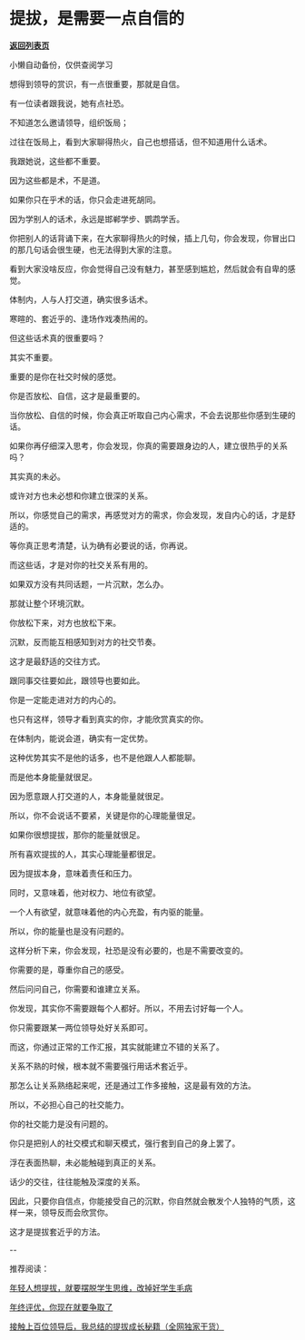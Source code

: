 # 提拔，是需要一点自信的

[**返回列表页**](/gzh/费曼的小茶馆)

小懒自动备份，仅供查阅学习

想得到领导的赏识，有一点很重要，那就是自信。

有一位读者跟我说，她有点社恐。  

不知道怎么邀请领导，组织饭局；

过往在饭局上，看到大家聊得热火，自己也想搭话，但不知道用什么话术。

我跟她说，这些都不重要。

因为这些都是术，不是道。  

如果你只在乎术的话，你只会走进死胡同。

因为学别人的话术，永远是邯郸学步、鹦鹉学舌。  

你把别人的话背诵下来，在大家聊得热火的时候，插上几句，你会发现，你冒出口的那几句话会很生硬，也无法得到大家的注意。  

看到大家没啥反应，你会觉得自己没有魅力，甚至感到尴尬，然后就会有自卑的感觉。  

体制内，人与人打交道，确实很多话术。  

寒暄的、套近乎的、逢场作戏凑热闹的。  

但这些话术真的很重要吗？  

其实不重要。

重要的是你在社交时候的感觉。  

你是否放松、自信，这才是最重要的。

当你放松、自信的时候，你会真正听取自己内心需求，不会去说那些你感到生硬的话。

如果你再仔细深入思考，你会发现，你真的需要跟身边的人，建立很热乎的关系吗？  

其实真的未必。

或许对方也未必想和你建立很深的关系。  

所以，你感觉自己的需求，再感觉对方的需求，你会发现，发自内心的话，才是舒适的。  

等你真正思考清楚，认为确有必要说的话，你再说。

而这些话，才是对你的社交关系有用的。

如果双方没有共同话题，一片沉默，怎么办。  

那就让整个环境沉默。

你放松下来，对方也放松下来。  

沉默，反而能互相感知到对方的社交节奏。

这才是最舒适的交往方式。

跟同事交往要如此，跟领导也要如此。  

你是一定能走进对方的内心的。  

也只有这样，领导才看到真实的你，才能欣赏真实的你。  

在体制内，能说会道，确实有一定优势。  

这种优势其实不是他的话多，也不是他跟人人都能聊。  

而是他本身能量就很足。

因为愿意跟人打交道的人，本身能量就很足。

所以，你不会说话不要紧，关键是你的心理能量很足。  

如果你很想提拔，那你的能量就很足。  

所有喜欢提拔的人，其实心理能量都很足。

因为提拔本身，意味着责任和压力。  

同时，又意味着，他对权力、地位有欲望。

一个人有欲望，就意味着他的内心充盈，有内驱的能量。  

所以，你的能量也是没有问题的。

这样分析下来，你会发现，社恐是没有必要的，也是不需要改变的。

你需要的是，尊重你自己的感受。

然后问问自己，你需要和谁建立关系。

你发现，其实你不需要跟每个人都好。所以，不用去讨好每一个人。  

你只需要跟某一两位领导处好关系即可。

而这，你通过正常的工作汇报，其实就能建立不错的关系了。

关系不熟的时候，根本就不需要强行用话术套近乎。  

那怎么让关系熟络起来呢，还是通过工作多接触，这是最有效的方法。  

所以，不必担心自己的社交能力。  

你的社交能力是没有问题的。  

你只是把别人的社交模式和聊天模式，强行套到自己的身上罢了。

浮在表面热聊，未必能触碰到真正的关系。  

话少的交往，往往能触及深度的关系。  

因此，只要你自信点，你能接受自己的沉默，你自然就会散发个人独特的气质，这样一来，领导反而会欣赏你。  

这才是提拔套近乎的方法。

\--  

推荐阅读：

[年轻人想提拔，就要摆脱学生思维，改掉好学生毛病](http://mp.weixin.qq.com/s?__biz=Mzk0MzcyOTA5Ng==&mid=2247488462&idx=2&sn=89dc56af0d0e79e0a86e406a9bea95f0&chksm=c32e2369f459aa7fc935d1eef4604ed580ded6e2283d112874c901e4f9ea0150dbd5a800e70e&scene=21#wechat_redirect)  

[年终评优，你现在就要争取了](http://mp.weixin.qq.com/s?__biz=Mzk0MzcyOTA5Ng==&mid=2247488451&idx=1&sn=586dde1b994cca8f6a544c899ecd27e5&chksm=c32e2364f459aa72386cd4eda606262a6ee6b7abbd5537c8c547ca319d50c4089f6fcd602f82&scene=21#wechat_redirect)  

[接触上百位领导后，我总结的提拔成长秘籍（全网独家干货）](http://mp.weixin.qq.com/s?__biz=Mzk0MzcyOTA5Ng==&mid=2247488424&idx=1&sn=27386b79c34691e800fc5b494565eace&chksm=c32e230ff459aa194560d9e73ea5f233ad923740a4b31a6fab0f85d4314368df4c20bbfe131c&scene=21#wechat_redirect)

